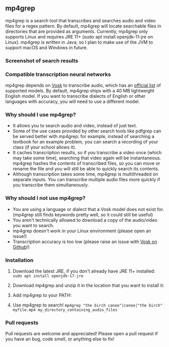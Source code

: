 mp4grep
-------
mp4grep is a search tool that transcribes and searches audio and video files for a regex pattern.
By default, mp4grep will locate searchable files in directories that are provided as arguments.
Currently, mp4grep only supports Linux and requires JRE 11+ (sudo apt install openjdk-11-jre on Linux). 
mp4grep is written in Java, so I plan to 
make use of the JVM to support macOS and Windows in future.

### Screenshot of search results

### Compatible transcription neural networks
mp4grep depends on [Vosk](https://alphacephei.com/vosk/) to transcribe audio,
which has an [official list](https://alphacephei.com/vosk/models) of supported models.
By default, mp4grep ships with a 40 MB lightweight English model. If you want to transcribe 
dialects of English or other languages with accuracy, you will need to use a different model.

### Why should I use mp4grep?
* It allows you to search audio and video, instead of just text.
* Some of the use cases provided by other search tools like pdfgrep can be served better with mp4grep:
for example, instead of searching a textbook for an example problem, you can search a recording of your class (if your school allows it).
* It caches transcription results, so if you transcribe a video once (which may take some time),
searching that video again will be instantaneous. mp4grep hashes the contents of transcribed files, so you can move or rename the file and you will still be able to quickly search its contents.
* Although transcription takes some time, mp4grep is multithreaded on separate inputs. You can transcribe multiple audio files more quickly if you transcribe them simultaneously. 

### Why should I not use mp4grep?
* You are using a language or dialect that a Vosk model does not exist for.
(mp4grep still finds keywords pretty well, so it could still be useful)
* You aren't technically allowed to download a copy of the audio/video you want to search.
* mp4grep doesn't work in your Linux environment (please open an issue!)
* Transcription accuracy is too low (please raise an issue with [Vosk on Github](https://github.com/alphacep/vosk-api)!)

### Installation
1. Download the latest JRE, if you don't already have JRE 11+ installed:
`sudo apt install openjdk-17-jre`

2. Download mp4grep and unzip it in the location that you want to install it:

3. Add mp4grep to your PATH:
4. Use mp4grep to search! `mp4grep "the birch canoe"|canoe|"the birch" myfile.mp4 my_directory_containing_audio_files`

### Pull requests
Pull requests are welcome and appreciated! Please open a pull request if you have an bug, code smell, or anything else to fix!
